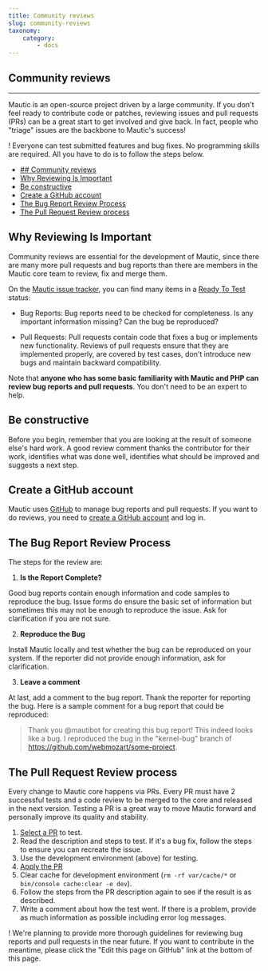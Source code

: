 ```yaml
---
title: Community reviews
slug: community-reviews
taxonomy:
    category:
        - docs
---
```


## Community reviews
---

Mautic is an open-source project driven by a large community. If you don't feel ready to contribute code or patches, reviewing issues and pull requests (PRs) can be a great start to get involved and give back. In fact, people who "triage" issues are the backbone to Mautic's success!

! Everyone can test submitted features and bug fixes. No programming skills are required. All you have to do is to follow the steps below.

- [## Community reviews](#h2-id%22community-reviews-41%22community-reviewsh2)
- [Why Reviewing Is Important](#why-reviewing-is-important)
- [Be constructive](#be-constructive)
- [Create a GitHub account](#create-a-github-account)
- [The Bug Report Review Process](#the-bug-report-review-process)
- [The Pull Request Review process](#the-pull-request-review-process)

## Why Reviewing Is Important

Community reviews are essential for the development of Mautic, since there are many more pull requests and bug reports than there are members in the Mautic core team to review, fix and merge them.

On the [Mautic issue tracker][mautic-issue-tracker], you can find many items in a [Ready To Test][ready-to-test-issues] status:

- Bug Reports: Bug reports need to be checked for completeness. Is any important information missing? Can the bug be reproduced?

- Pull Requests: Pull requests contain code that fixes a bug or implements new functionality. Reviews of pull requests ensure that they are implemented properly, are covered by test cases, don't introduce new bugs and maintain backward compatibility.

Note that **anyone who has some basic familiarity with Mautic and PHP can review bug reports and pull requests**. You don't need to be an expert to help.

## Be constructive

Before you begin, remember that you are looking at the result of someone else's hard work. A good review comment thanks the contributor for their work, identifies what was done well, identifies what should be improved and suggests a next step.

## Create a GitHub account

Mautic uses [GitHub][github] to manage bug reports and pull requests. If you want to do reviews, you need to [create a GitHub account][create-github-account] and log in.

## The Bug Report Review Process

The steps for the review are:

1. **Is the Report Complete?**

Good bug reports contain enough information and code samples to reproduce the bug. Issue forms do ensure the basic set of information but sometimes this may not be enough to reproduce the issue. Ask for clarification if you are not sure.

2. **Reproduce the Bug**

Install Mautic locally and test whether the bug can be reproduced on your system. If the reporter did not provide enough information, ask for clarification.

3. **Leave a comment**

At last, add a comment to the bug report. Thank the reporter for reporting the bug. Here is a sample comment for a bug report that could be reproduced:

> Thank you @mautibot for creating this bug report! This indeed looks like a bug. I reproduced the bug in the "kernel-bug" branch of https://github.com/webmozart/some-project.

## The Pull Request Review process

Every change to Mautic core happens via PRs. Every PR must have 2 successful tests and a code review to be merged to the core and released in the next version. Testing a PR is a great way to move Mautic forward and personally improve its quality and stability.

1. [Select a PR][mautic-prs] to test.
2. Read the description and steps to test. If it's a bug fix, follow the steps to ensure you can recreate the issue.
3. Use the development environment (above) for testing.
3. [Apply the PR][apply-pr]
4. Clear cache for development environment (`rm -rf var/cache/*` or `bin/console cache:clear -e dev`).
5. Follow the steps from the PR description again to see if the result is as described.
6. Write a comment about how the test went. If there is a problem, provide as much information as possible including error log messages.

! We're planning to provide more thorough guidelines for reviewing bug reports and pull requests in the near future. If you want to contribute in the meantime, please click the "Edit this page on GitHub" link at the bottom of this page.

[mautic-prs]: <https://github.com/mautic/mautic/pulls>
[apply-pr]: <https://help.github.com/articles/checking-out-pull-requests-locally/#modifying-an-inactive-pull-request-locally>
[mautic-issue-tracker]: <https://github.com/mautic/mautic/issues>
[ready-to-test-issues]: <https://github.com/mautic/mautic/issues?q=is%3Aopen+is%3Aissue+label%3A%22Ready+To+Test%22>
[github]: <https://github.com/>
[create-github-account]: <https://help.github.com/github/getting-started-with-github/signing-up-for-a-new-github-account>



